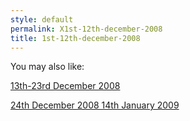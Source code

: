```yaml
---
style: default
permalink: X1st-12th-december-2008
title: 1st-12th-december-2008
---
```

You may also like:

[13th-23rd December 2008](http://scp-wiki.net/13th-23rd-december-2008)

[24th December 2008 14th January 2009](http://scp-wiki.net/24th-december-2008-14th-january-2009)

